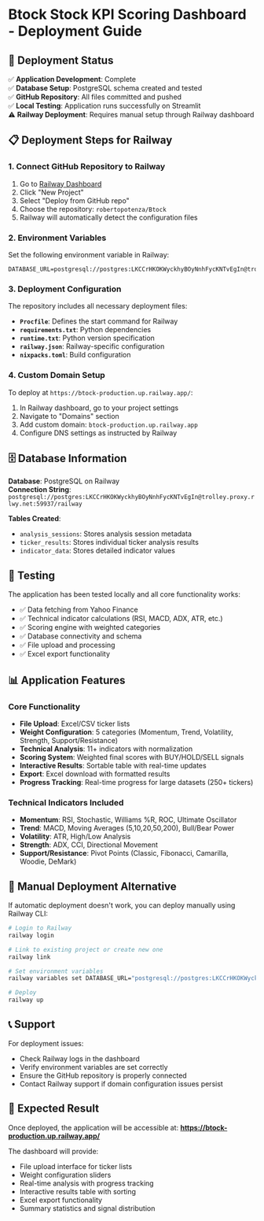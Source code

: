 # Btock Stock KPI Scoring Dashboard - Deployment Guide

## 🚀 Deployment Status

✅ **Application Development**: Complete  
✅ **Database Setup**: PostgreSQL schema created and tested  
✅ **GitHub Repository**: All files committed and pushed  
✅ **Local Testing**: Application runs successfully on Streamlit  
⚠️ **Railway Deployment**: Requires manual setup through Railway dashboard  

## 📋 Deployment Steps for Railway

### 1. Connect GitHub Repository to Railway

1. Go to [Railway Dashboard](https://railway.app/dashboard)
2. Click "New Project"
3. Select "Deploy from GitHub repo"
4. Choose the repository: `robertopotenza/Btock`
5. Railway will automatically detect the configuration files

### 2. Environment Variables

Set the following environment variable in Railway:

```
DATABASE_URL=postgresql://postgres:LKCCrHKOKWyckhyBOyNnhFycKNTvEgIn@trolley.proxy.rlwy.net:59937/railway
```

### 3. Deployment Configuration

The repository includes all necessary deployment files:

- **`Procfile`**: Defines the start command for Railway
- **`requirements.txt`**: Python dependencies
- **`runtime.txt`**: Python version specification
- **`railway.json`**: Railway-specific configuration
- **`nixpacks.toml`**: Build configuration

### 4. Custom Domain Setup

To deploy at `https://btock-production.up.railway.app/`:

1. In Railway dashboard, go to your project settings
2. Navigate to "Domains" section
3. Add custom domain: `btock-production.up.railway.app`
4. Configure DNS settings as instructed by Railway

## 🗄️ Database Information

**Database**: PostgreSQL on Railway  
**Connection String**: `postgresql://postgres:LKCCrHKOKWyckhyBOyNnhFycKNTvEgIn@trolley.proxy.rlwy.net:59937/railway`

**Tables Created**:
- `analysis_sessions`: Stores analysis session metadata
- `ticker_results`: Stores individual ticker analysis results
- `indicator_data`: Stores detailed indicator values

## 🧪 Testing

The application has been tested locally and all core functionality works:

- ✅ Data fetching from Yahoo Finance
- ✅ Technical indicator calculations (RSI, MACD, ADX, ATR, etc.)
- ✅ Scoring engine with weighted categories
- ✅ Database connectivity and schema
- ✅ File upload and processing
- ✅ Excel export functionality

## 📊 Application Features

### Core Functionality
- **File Upload**: Excel/CSV ticker lists
- **Weight Configuration**: 5 categories (Momentum, Trend, Volatility, Strength, Support/Resistance)
- **Technical Analysis**: 11+ indicators with normalization
- **Scoring System**: Weighted final scores with BUY/HOLD/SELL signals
- **Interactive Results**: Sortable table with real-time updates
- **Export**: Excel download with formatted results
- **Progress Tracking**: Real-time progress for large datasets (250+ tickers)

### Technical Indicators Included
- **Momentum**: RSI, Stochastic, Williams %R, ROC, Ultimate Oscillator
- **Trend**: MACD, Moving Averages (5,10,20,50,200), Bull/Bear Power
- **Volatility**: ATR, High/Low Analysis
- **Strength**: ADX, CCI, Directional Movement
- **Support/Resistance**: Pivot Points (Classic, Fibonacci, Camarilla, Woodie, DeMark)

## 🔧 Manual Deployment Alternative

If automatic deployment doesn't work, you can deploy manually using Railway CLI:

```bash
# Login to Railway
railway login

# Link to existing project or create new one
railway link

# Set environment variables
railway variables set DATABASE_URL="postgresql://postgres:LKCCrHKOKWyckhyBOyNnhFycKNTvEgIn@trolley.proxy.rlwy.net:59937/railway"

# Deploy
railway up
```

## 📞 Support

For deployment issues:
- Check Railway logs in the dashboard
- Verify environment variables are set correctly
- Ensure the GitHub repository is properly connected
- Contact Railway support if domain configuration issues persist

## 🎯 Expected Result

Once deployed, the application will be accessible at:
**https://btock-production.up.railway.app/**

The dashboard will provide:
- File upload interface for ticker lists
- Weight configuration sliders
- Real-time analysis with progress tracking
- Interactive results table with sorting
- Excel export functionality
- Summary statistics and signal distribution
